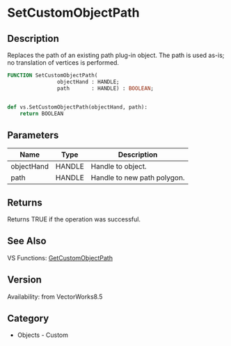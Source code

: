 # SetCustomObjectPath

## Description
Replaces the path of an existing path plug-in object.  The path is used as-is; no translation of vertices is performed.

```pascal
FUNCTION SetCustomObjectPath(
				objectHand : HANDLE;
				path       : HANDLE) : BOOLEAN;
```

```python

def vs.SetCustomObjectPath(objectHand, path):
    return BOOLEAN
```

## Parameters
|Name|Type|Description|
|---|---|---|
|objectHand|HANDLE|Handle to object.|
|path|HANDLE|Handle to new path polygon.|

## Returns
Returns TRUE if the operation was successful.

## See Also
VS Functions:
[GetCustomObjectPath](GetCustomObjectPath.md)

## Version
Availability: from VectorWorks8.5
## Category
* Objects - Custom

